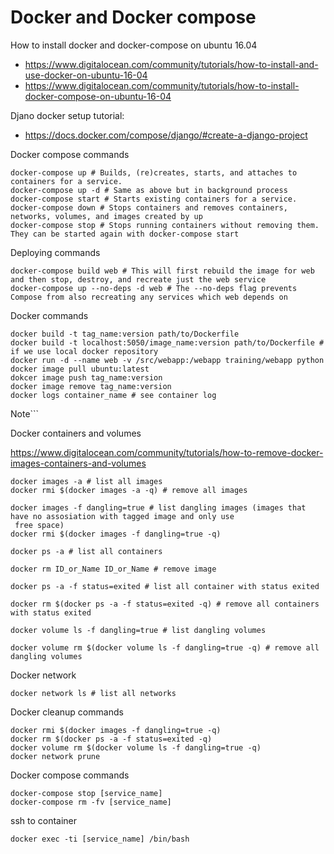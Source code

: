 # Docker and Docker compose

How to install docker and docker-compose on ubuntu 16.04

* https://www.digitalocean.com/community/tutorials/how-to-install-and-use-docker-on-ubuntu-16-04
* https://www.digitalocean.com/community/tutorials/how-to-install-docker-compose-on-ubuntu-16-04

Djano docker setup tutorial:

* https://docs.docker.com/compose/django/#create-a-django-project

Docker compose commands
```
docker-compose up # Builds, (re)creates, starts, and attaches to containers for a service.
docker-compose up -d # Same as above but in background process
docker-compose start # Starts existing containers for a service.
docker-compose down # Stops containers and removes containers, networks, volumes, and images created by up
docker-compose stop # Stops running containers without removing them. They can be started again with docker-compose start
```
Deploying commands
```
docker-compose build web # This will first rebuild the image for web and then stop, destroy, and recreate just the web service
docker-compose up --no-deps -d web # The --no-deps flag prevents Compose from also recreating any services which web depends on
```

Docker commands
```
docker build -t tag_name:version path/to/Dockerfile
docker build -t localhost:5050/image_name:version path/to/Dockerfile # if we use local docker repository
docker run -d --name web -v /src/webapp:/webapp training/webapp python
docker image pull ubuntu:latest
dokcer image push tag_name:version
docker image remove tag_name:version
docker logs container_name # see container log
```
Note```


Docker containers and volumes

https://www.digitalocean.com/community/tutorials/how-to-remove-docker-images-containers-and-volumes

```
docker images -a # list all images
docker rmi $(docker images -a -q) # remove all images

docker images -f dangling=true # list dangling images (images that have no assosiation with tagged image and only use
 free space)
docker rmi $(docker images -f dangling=true -q)

docker ps -a # list all containers

docker rm ID_or_Name ID_or_Name # remove image

docker ps -a -f status=exited # list all container with status exited

docker rm $(docker ps -a -f status=exited -q) # remove all containers with status exited

docker volume ls -f dangling=true # list dangling volumes

docker volume rm $(docker volume ls -f dangling=true -q) # remove all dangling volumes
```

Docker network
```
docker network ls # list all networks

```

Docker cleanup commands
```
docker rmi $(docker images -f dangling=true -q)
docker rm $(docker ps -a -f status=exited -q)
docker volume rm $(docker volume ls -f dangling=true -q) 
docker network prune
```

Docker compose commands
```
docker-compose stop [service_name]
docker-compose rm -fv [service_name]
```

ssh to container
```
docker exec -ti [service_name] /bin/bash
```
